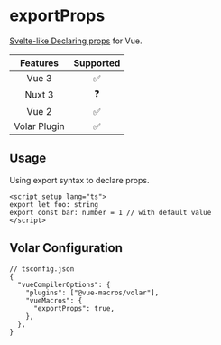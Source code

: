 # exportProps <PackageVersion name="@vue-macros/define-props" />

<StabilityLevel level="experimental" />

[Svelte-like Declaring props](https://svelte.dev/docs#component-format-script-1-export-creates-a-component-prop) for Vue.

|   Features   |     Supported      |
| :----------: | :----------------: |
|    Vue 3     | :white_check_mark: |
|    Nuxt 3    |     :question:     |
|    Vue 2     | :white_check_mark: |
| Volar Plugin | :white_check_mark: |

## Usage

Using export syntax to declare props.

```vue twoslash
<script setup lang="ts">
export let foo: string
export const bar: number = 1 // with default value
</script>
```

## Volar Configuration

```jsonc {4,6}
// tsconfig.json
{
  "vueCompilerOptions": {
    "plugins": ["@vue-macros/volar"],
    "vueMacros": {
      "exportProps": true,
    },
  },
}
```
